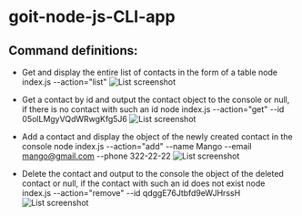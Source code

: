 # goit-node-js-CLI-app

## Command definitions:

- Get and display the entire list of contacts in the form of a table
  node index.js --action="list"
  ![List screenshot](https://monosnap.com/file/YHZ4eTzvGl1pNfWwQ5U3Wm0oY7BuOQ)

- Get a contact by id and output the contact object to the console or null, if there is no contact with such an id
  node index.js --action="get" --id 05olLMgyVQdWRwgKfg5J6
  ![List screenshot](https://monosnap.com/file/Q9BaPuy5ZB9M42XP6mnKeBMieZDRln)

- Add a contact and display the object of the newly created contact in the console
  node index.js --action="add" --name Mango --email mango@gmail.com --phone 322-22-22
  ![List screenshot](https://monosnap.com/file/pS1QZZ9qOgQkFYkxSazbVRlsF1ge09)

- Delete the contact and output to the console the object of the deleted contact or null, if the contact with such an id does not exist
  node index.js --action="remove" --id qdggE76Jtbfd9eWJHrssH
  ![List screenshot](https://monosnap.com/file/Uh1fgrVZFjBLWzlVmNy79RZYdi8b6Y)
